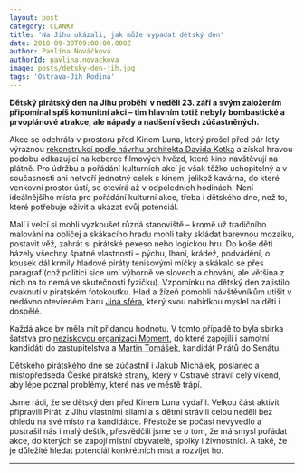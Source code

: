 ```yaml
---
layout: post
category: CLANKY
title: 'Na Jihu ukázali, jak může vypadat dětský den'
date: 2018-09-30T09:00:00.000Z
author: Pavlína Nováčková
authorId: pavlina.novackova
image: posts/detsky-den-jih.jpg
tags: 'Ostrava-Jih Rodina'
---
```


**Dětský pirátský den na Jihu proběhl v neděli 23. září a svým založením připomínal spíš komunitní akci – tím hlavním totiž nebyly bombastické a prvoplánové atrakce, ale nápady a nadšení všech zúčastněných.**

Akce se odehrála v prostoru před Kinem Luna, který prošel před pár lety výraznou <a href="http://projektstudio.cz/portfolio/rekonstrukce-predprostoru-kina-luna/" target="_blank">rekonstrukcí podle návrhu architekta Davida Kotka</a> a získal hravou podobu odkazující na koberec filmových hvězd, které kino navštěvují na plátně. Pro údržbu a pořádání kulturních akcí je však těžko uchopitelný a v současnosti ani netvoří jednotný celek s kinem, jelikož kavárna, do které venkovní prostor ústí, se otevírá až v odpoledních hodinách. Není ideálnějšího místa pro pořádání kulturní akce, třeba i dětského dne, než to, které potřebuje oživit a ukázat svůj potenciál.

Malí i velcí si mohli vyzkoušet různá stanoviště – kromě už tradičního malování na obličej a skákacího hradu mohli taky skládat barevnou mozaiku, postavit věž, zahrát si pirátské pexeso nebo logickou hru. Do koše děti házely všechny špatné vlastnosti – pýchu, lhaní, krádež, podvádění, o kousek dál krmily hladové piráty tenisovými míčky a skákalo se přes paragraf (což politici sice umí výborně ve slovech a chování, ale většina z nich na to nemá ve skutečnosti fyzičku). Vzpomínku na dětský den zajistilo cvaknutí v pirátském fotokoutku. Hlad a žízeň pomohli návštěvníkům utišit v nedávno otevřeném baru <a href="https://www.facebook.com/Bar-Jin%C3%A1-Sf%C3%A9ra-247078879392457/" target="_blank">Jiná sféra</a>, který svou nabídkou myslel na děti i dospělé.

Každá akce by měla mít přidanou hodnotu. V tomto případě to byla sbírka šatstva pro <a href="http://www.moment-ops.cz/" target="_blank">neziskovou organizaci Moment</a>, do které zapojili i samotní kandidáti do zastupitelstva a <a href="https://martindosenatu.cz/" target="_blank">Martin Tomášek</a>, kandidát Pirátů do Senátu.

Dětského pirátského dne se zúčastnil i Jakub Michálek, poslanec a místopředseda České pirátské strany, který v Ostravě strávil celý víkend, aby lépe poznal problémy, které nás ve městě trápí.

Jsme rádi, že se dětský den před Kinem Luna vydařil. Velkou část aktivit připravili Piráti z Jihu vlastními silami a s dětmi strávili celou neděli bez ohledu na své místo na kandidátce. Přestože se počasí nevyvedlo a postrašil nás i malý deštík, přesvědčili jsme se o tom, že má smysl pořádat akce, do kterých se zapojí místní obyvatelé, spolky i živnostníci. A také, že je důležité hledat potenciál konkrétních míst a rozvíjet ho.

---
